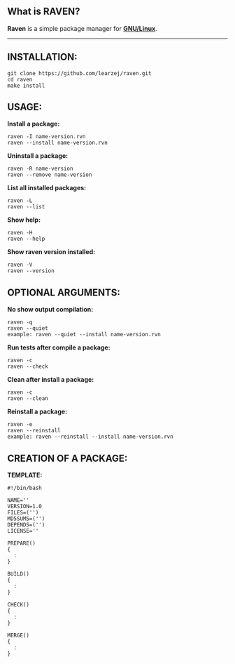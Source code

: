 **What is RAVEN?**
------------

**Raven** is a simple package manager for **[GNU/Linux](https://en.wikipedia.org/wiki/GNU/Linux)**.

----------

**INSTALLATION:**
------------

    git clone https://github.com/learzej/raven.git
    cd raven
    make install

**USAGE:**
------------------------

**Install a package:**

	raven -I name-version.rvn
	raven --install name-version.rvn

**Uninstall a package:**

	raven -R name-version
	raven --remove name-version

**List all installed packages:**

	raven -L
	raven --list

**Show help:**

	raven -H
	raven --help

**Show raven version installed:**

	raven -V
	raven --version

**OPTIONAL ARGUMENTS:**
----------------------

**No show output compilation:**

	raven -q
	raven --quiet
	example: raven --quiet --install name-version.rvn

**Run tests after compile a package:**

	raven -c
	raven --check

**Clean after install a package:**

	raven -c
	raven --clean

**Reinstall a package:**

	raven -e
	raven --reinstall
	example: raven --reinstall --install name-version.rvn


**CREATION OF A PACKAGE:**
----------------------

**TEMPLATE:**

	#!/bin/bash

	NAME=''
	VERSION=1.0
	FILES=('')
	MD5SUMS=('')
	DEPENDS=('')
	LICENSE=''

	PREPARE()
	{
	  :
	}

	BUILD()
	{
	  :
	}

	CHECK()
	{
	  :
	}

	MERGE()
	{
	  :
	}
